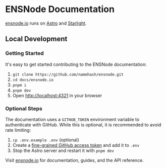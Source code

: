 # ENSNode Documentation

[ensnode.io](https://ensnode.io) runs on [Astro](https://astro.build/) and [Starlight](https://starlight.astro.build).

## Local Development

### Getting Started

It's easy to get started contributing to the ENSNode documentation:

1. `git clone https://github.com/namehash/ensnode.git`
2. `cd docs/ensnode.io`
3. `pnpm i`
4. `pnpm dev`
5. Open [http://localhost:4321](http://localhost:4321) in your browser

### Optional Steps

The documentation uses a `GITHUB_TOKEN` environment variable to authenticate with GitHub. While this is optional, it is recommended to avoid rate limiting:

1. `cp .env.example .env` (optional)
2. Create a [fine-grained GitHub access token](https://docs.github.com/en/authentication/keeping-your-account-and-data-secure/managing-your-personal-access-tokens#fine-grained-personal-access-tokens-limitations) and add it to `.env`
3. Stop the Astro server and restart it with `pnpm dev`

Visit [ensnode.io](https://www.ensnode.io) for documentation, guides, and the API reference.
